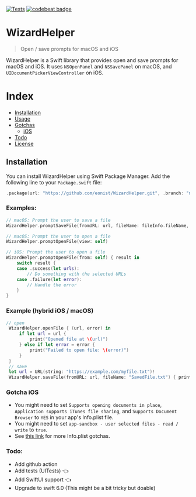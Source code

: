 [![Tests](https://github.com/sentryco/WizardHelper/actions/workflows/Tests.yml/badge.svg)](https://github.com/sentryco/WizardHelper/actions/workflows/Tests.yml)
[![codebeat badge](https://codebeat.co/badges/9f71bf1b-cdba-4fb5-97f7-fa603fde7555)](https://codebeat.co/projects/github-com-eonist-wizardhelper-master)

# WizardHelper

> Open / save prompts for macOS and iOS

WizardHelper is a Swift library that provides open and save prompts for macOS and iOS. It uses `NSOpenPanel` and `NSSavePanel` on macOS, and `UIDocumentPickerViewController` on iOS.

# Index
- [Installation](#installation)
- [Usage](#usage)
- [Gotchas](#gotchas)
    - [iOS](#ios)
- [Todo](#todo)
- [License](#license)


## Installation

You can install WizardHelper using Swift Package Manager. Add the following line to your `Package.swift` file:

```swift
.package(url: "https://github.com/eonist/WizardHelper.git", .branch: "master")
```

### Examples:
```swift
// macOS: Prompt the user to save a file
WizardHelper.promptSaveFile(fromURL: url, fileName: fileInfo.fileName, view: self)

// macOS: Prompt the user to open a file
WizardHelper.promptOpenFile(view: self)

// iOS: Prompt the user to open a file
WizardHelper.promptOpenFile(from: self) { result in
    switch result {
    case .success(let urls):
        // Do something with the selected URLs
    case .failure(let error):
        // Handle the error
    }
}
```

### Example (hybrid iOS / macOS)
```swift
// open
 WizardHelper.openFile { (url, error) in
     if let url = url {
         print("Opened file at \(url)")
     } else if let error = error {
         print("Failed to open file: \(error)")
     }
 }
 // save
 let url = URL(string: "https://example.com/myfile.txt")! 
 WizardHelper.saveFile(fromURL: url, fileName: "SavedFile.txt") { print("File saved") }
```

### Gotcha  iOS

- You might need to set `Supports opening documents in place`, `Application supports iTunes file sharing`, and `Supports Document Browser` to `YES` in your app's Info.plist file.
- You might need to set `app-sandbox - user selected files - read / write` to `true`.
- See [this link](https://stackoverflow.com/questions/70370908/showing-ios-app-files-within-in-the-files-app) for more Info.plist gotchas.


### Todo:
- Add github action
- Add tests (UITests) 👈
- Add SwiftUI support 👈
- Upgrade to swift 6.0 (This might be a bit tricky but doable)
